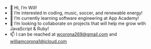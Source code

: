 - 👋 Hi, I’m Will!
- 👀 I’m interested in coding, music, soccer, and renewable energy!
- 🌱 I’m currently learning software engineering at App Academy!
- 💞️ I’m looking to collaborate on projects that will help me grow with JavaScript & Ruby!
- 📫 I can be reached at wcorona269@gmail.com and williamcorona1@icloud.com

<!---
wcorona269/wcorona269 is a ✨ special ✨ repository because its `README.md` (this file) appears on your GitHub profile.
You can click the Preview link to take a look at your changes.
--->
